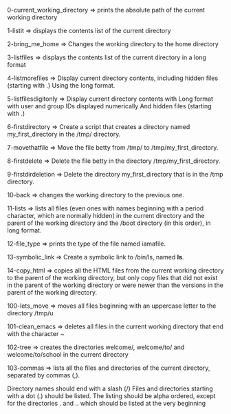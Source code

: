 
0-current_working_directory => prints the absolute path of the current working directory

1-listit => displays the contents list of the current directory

2-bring_me_home => Changes the working directory to the home directory

3-listfiles => displays the contents list of the current directory in a long format

4-listmorefiles => Display current directory contents, including hidden files (starting with .) Using the long format.

5-listfilesdigitonly => Display current directory contents with Long format with user and group IDs displayed numerically And hidden files (starting with .)

6-firstdirectory => Create a script that creates a directory named my_first_directory in the /tmp/ directory.

7-movethatfile => Move the file betty from /tmp/ to /tmp/my_first_directory.

8-firstdelete => Delete the file betty in the directory /tmp/my_first_directory.

9-firstdirdeletion => Delete the directory my_first_directory that is in the /tmp directory.

10-back => changes the working directory to the previous one.

11-lists =>  lists all files (even ones with names beginning with a period character, which are normally hidden) in the current directory and the parent of the working directory and the /boot directory (in this order), in long format.

12-file_type =>  prints the type of the file named iamafile.

13-symbolic_link => Create a symbolic link to /bin/ls, named __ls__.

14-copy_html => copies all the HTML files from the current working directory to the parent of the working directory, but only copy files that did not exist in the parent of the working directory or were newer than the versions in the parent of the working directory.

100-lets_move => moves all files beginning with an uppercase letter to the directory /tmp/u

101-clean_emacs => deletes all files in the current working directory that end with the character ~

102-tree => creates the directories welcome/, welcome/to/ and welcome/to/school in the current directory

103-commas => lists all the files and directories of the current directory, separated by commas (,).

Directory names should end with a slash (/) Files and directories starting with a dot (.) should be listed. The listing should be alpha ordered, except for the directories . and .. which should be listed at the very beginning
